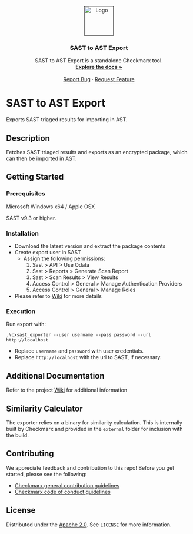 <!-- PROJECT LOGO -->
<br />
<p align="center">
  <a href="">
    <img src="./logo.png" alt="Logo" width="80" height="80">
  </a>

<h3 align="center">SAST to AST Export</h3>

<p align="center">
    SAST to AST Export is a standalone Checkmarx tool.
<br />
    <a href="https://checkmarx.atlassian.net/wiki/spaces/AST/pages/6247580171/SAST+Migration+to+AST"><strong>Explore the docs »</strong></a>
    <br />
    <br />
    <a href="https://github.com/Checkmarx/sast-to-ast-export/issues/new/choose">Report Bug</a>
    ·
    <a href="https://github.com/Checkmarx/sast-to-ast-export/issues/new/choose">Request Feature</a>
</p>

# SAST to AST Export

Exports SAST triaged results for importing in AST.

## Description

Fetches SAST triaged results and exports as an encrypted package, which can then be imported in AST.

## Getting Started

### Prerequisites

Microsoft Windows x64 / Apple OSX

SAST v9.3 or higher.

### Installation

* Download the latest version and extract the package contents
* Create export user in SAST
  * Assign the following permissions:
    1. Sast > API > Use Odata
    2. Sast > Reports > Generate Scan Report
    3. Sast > Scan Results > View Results
    4. Access Control > General > Manage Authentication Providers
    5. Access Control > General > Manage Roles
* Please refer to [Wiki](https://checkmarx.atlassian.net/wiki/spaces/AST/pages/6247580171/SAST+Migration+to+AST) for more details

### Execution

Run export with:
```
.\cxsast_exporter --user username --pass password --url http://localhost
```

 * Replace `username` and `password` with user credentials.
 * Replace `http://localhost` with the url to SAST, if necessary.

## Additional Documentation

Refer to the project [Wiki](https://checkmarx.com/resource/documents/en/34965-68669-sast-cli-export-tool.html) for additional information

## Similarity Calculator

The exporter relies on a binary for similarity calculation.
This is internally built by Checkmarx and provided in the `external` folder for inclusion with the build. 

## Contributing

We appreciate feedback and contribution to this repo! Before you get started, please see the following:

- [Checkmarx general contribution guidelines](CONTRIBUTING.md)
- [Checkmarx code of conduct guidelines](CODE-OF-CONDUCT.md)

## License
Distributed under the [Apache 2.0](LICENSE). See `LICENSE` for more information.
